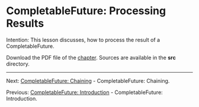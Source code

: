# CompletableFuture: Processing Results

Intention: This lesson discusses, how to process the result of a CompletableFuture.

Download the PDF file of the [chapter](chapter_27.pdf). Sources are available in the <b>src</b> directory. 


<hr>

Next: [CompletableFuture: Chaining](chapter_28.md "CompletableFuture: Chaining") - CompletableFuture: Chaining.

Previous: [CompletableFuture: Introduction](chapter_26.md "CompletableFuture: Introduction") - 
CompletableFuture: Introduction.